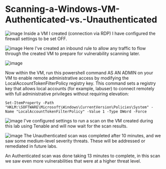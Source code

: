 # Scanning-a-Windows-VM-Authenticated-vs.-Unauthenticated

![image](https://github.com/user-attachments/assets/c0196690-f727-45b9-8f5a-da711492f707)
Inside a VM I created (connection via RDP) I have configured the firewall settings to be set OFF.

![image](https://github.com/user-attachments/assets/ffd00936-0b8d-45f0-ae3c-25353bbb4564)
Here I've created an inbound rule to allow any traffic to flow through the created VM to prepare for vulnerability scanning later.

![image](https://github.com/user-attachments/assets/f18370e8-6e9a-400d-94c1-96914335c842)

Now within the VM, run this powershell command AS AN ADMIN on your VM to enable remote administrative access by modifying the LocalAccountTokenFilterPolicy registry key. This command sets a registry key that allows local accounts (for example, labuser) to connect remotely with full administrative privileges without requiring elevation:

```
Set-ItemProperty -Path "HKLM:\SOFTWARE\Microsoft\Windows\CurrentVersion\Policies\System" -Name "LocalAccountTokenFilterPolicy" -Value 1 -Type DWord -Force
```
![image](https://github.com/user-attachments/assets/a3ba304d-4db9-43d6-a386-f86a95f0de84)
I've configured settings to run a scan on the VM created during this lab using Tenable and will now wait for the scan results.

![image](https://github.com/user-attachments/assets/67ea2c0c-49f0-4953-a2f3-ebbf80f78648)
The Unauthenticated scan was completed after 10 minutes, and we saw some medium-level severity threats. These will be addressed or remediated in future labs.

An Authenticated scan was done taking 13 minutes to complete, in this scan we saw even more vulnerabilities that were at a higher threat level.
